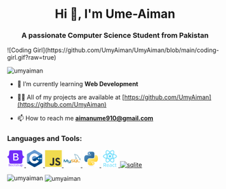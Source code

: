 <h1 align="center">Hi 👋, I'm Ume-Aiman</h1>
<h3 align="center">A passionate Computer Science Student from Pakistan</h3>
![Coding Girl](https://github.com/UmyAiman/UmyAiman/blob/main/coding-girl.gif?raw=true)


<p align="left"> <img src="https://komarev.com/ghpvc/?username=umyaiman&label=Profile%20views&color=0e75b6&style=flat" alt="umyaiman" /> </p>

- 🌱 I’m currently learning **Web Development**

- 👨‍💻 All of my projects are available at [https://github.com/UmyAiman](https://github.com/UmyAiman)

- 📫 How to reach me **aimanume910@gmail.com**

<h3 align="left"></h3>
<p align="left">
</p>

<h3 align="left">Languages and Tools:</h3>
<p align="left"> <a href="https://getbootstrap.com" target="_blank" rel="noreferrer"> <img src="https://raw.githubusercontent.com/devicons/devicon/master/icons/bootstrap/bootstrap-plain-wordmark.svg" alt="bootstrap" width="40" height="40"/> </a> <a href="https://www.w3schools.com/cpp/" target="_blank" rel="noreferrer"> <img src="https://raw.githubusercontent.com/devicons/devicon/master/icons/cplusplus/cplusplus-original.svg" alt="cplusplus" width="40" height="40"/> </a> <a href="https://developer.mozilla.org/en-US/docs/Web/JavaScript" target="_blank" rel="noreferrer"> <img src="https://raw.githubusercontent.com/devicons/devicon/master/icons/javascript/javascript-original.svg" alt="javascript" width="40" height="40"/> </a> <a href="https://www.mysql.com/" target="_blank" rel="noreferrer"> <img src="https://raw.githubusercontent.com/devicons/devicon/master/icons/mysql/mysql-original-wordmark.svg" alt="mysql" width="40" height="40"/> </a> <a href="https://www.python.org" target="_blank" rel="noreferrer"> <img src="https://raw.githubusercontent.com/devicons/devicon/master/icons/python/python-original.svg" alt="python" width="40" height="40"/> </a> <a href="https://reactjs.org/" target="_blank" rel="noreferrer"> <img src="https://raw.githubusercontent.com/devicons/devicon/master/icons/react/react-original-wordmark.svg" alt="react" width="40" height="40"/> </a> <a href="https://www.sqlite.org/" target="_blank" rel="noreferrer"> <img src="https://www.vectorlogo.zone/logos/sqlite/sqlite-icon.svg" alt="sqlite" width="40" height="40"/> </a> </p>

<p><img align="left" src="https://github-readme-stats.vercel.app/api/top-langs?username=umyaiman&show_icons=true&locale=en&layout=compact" alt="umyaiman" /></p>

<p>&nbsp;<img align="center" src="https://github-readme-stats.vercel.app/api?username=umyaiman&show_icons=true&locale=en" alt="umyaiman" /></p>

<!--
**UmyAiman/UmyAiman** is a ✨ _special_ ✨ repository because its `README.md` (this file) appears on your GitHub profile.

Here are some ideas to get you started:

- 🔭 I’m currently working on ...
- 🌱 I’m currently learning ...
- 👯 I’m looking to collaborate on ...
- 🤔 I’m looking for help with ...
- 💬 Ask me about ...
- 📫 How to reach me: ...
- 😄 Pronouns: ...
- ⚡ Fun fact: ...
-->
